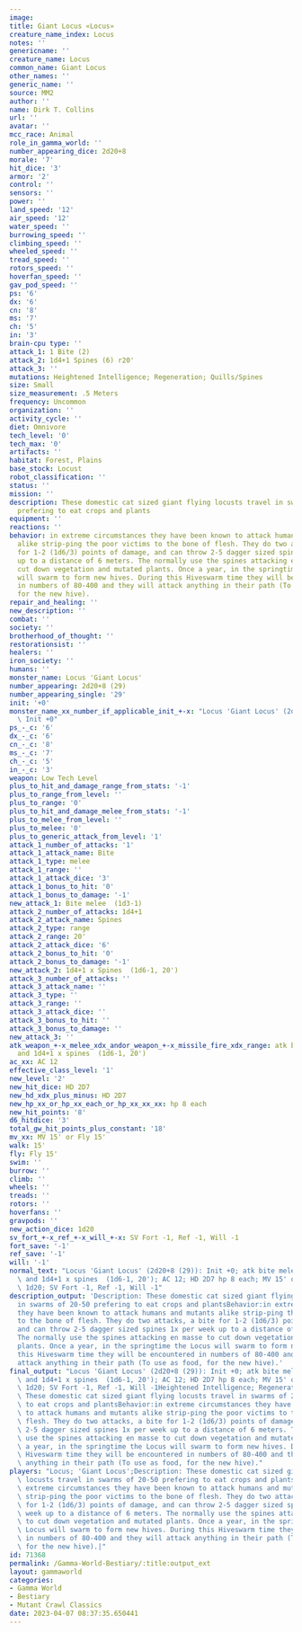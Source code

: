 ```yaml
---
image:
title: Giant Locus «Locus»
creature_name_index: Locus
notes: ''
genericname: ''
creature_name: Locus
common_name: Giant Locus
other_names: ''
generic_name: ''
source: MM2
author: ''
name: Dirk T. Collins
url: ''
avatar: ''
mcc_race: Animal
role_in_gamma_world: ''
number_appearing_dice: 2d20+8
morale: '7'
hit_dice: '3'
armor: '2'
control: ''
sensors: ''
power: ''
land_speed: '12'
air_speed: '12'
water_speed: ''
burrowing_speed: ''
climbing_speed: ''
wheeled_speed: ''
tread_speed: ''
rotors_speed: ''
hoverfan_speed: ''
gav_pod_speed: ''
ps: '6'
dx: '6'
cn: '8'
ms: '7'
ch: '5'
in: '3'
brain-cpu type: ''
attack_1: 1 Bite (2)
attack_2: 1d4+1 Spines (6) r20'
attack_3: ''
mutations: Heightened Intelligence; Regeneration; Quills/Spines
size: Small
size_measurement: .5 Meters
frequency: Uncommon
organization: ''
activity_cycle: ''
diet: Omnivore
tech_level: '0'
tech_max: '0'
artifacts: ''
habitat: Forest, Plains
base_stock: Locust
robot_classification: ''
status: ''
mission: ''
description: These domestic cat sized giant flying locusts travel in swarms of 20-50
  prefering to eat crops and plants
equipment: ''
reactions: ''
behavior: in extreme circumstances they have been known to attack humans and mutants
  alike strip-ping the poor victims to the bone of flesh. They do two attacks, a bite
  for 1-2 (1d6/3) points of damage, and can throw 2-5 dagger sized spines 1x per week
  up to a distance of 6 meters. The normally use the spines attacking en masse to
  cut down vegetation and mutated plants. Once a year, in the springtime the Locus
  will swarm to form new hives. During this Hiveswarm time they will be encountered
  in numbers of 80-400 and they will attack anything in their path (To use as food,
  for the new hive).
repair_and_healing: ''
new_description: ''
combat: ''
society: ''
brotherhood_of_thought: ''
restorationsist: ''
healers: ''
iron_society: ''
humans: ''
monster_name: Locus 'Giant Locus'
number_appearing: 2d20+8 (29)
number_appearing_single: '29'
init: '+0'
monster_name_xx_number_if_applicable_init_+-x: "Locus 'Giant Locus' (2d20+8 (29)):\
  \ Init +0"
ps_-_c: '6'
dx_-_c: '6'
cn_-_c: '8'
ms_-_c: '7'
ch_-_c: '5'
in_-_c: '3'
weapon: Low Tech Level
plus_to_hit_and_damage_range_from_stats: '-1'
plus_to_range_from_level: ''
plus_to_range: '0'
plus_to_hit_and_damage_melee_from_stats: '-1'
plus_to_melee_from_level: ''
plus_to_melee: '0'
plus_to_generic_attack_from_level: '1'
attack_1_number_of_attacks: '1'
attack_1_attack_name: Bite
attack_1_type: melee
attack_1_range: ''
attack_1_attack_dice: '3'
attack_1_bonus_to_hit: '0'
attack_1_bonus_to_damage: '-1'
new_attack_1: Bite melee  (1d3-1)
attack_2_number_of_attacks: 1d4+1
attack_2_attack_name: Spines
attack_2_type: range
attack_2_range: 20'
attack_2_attack_dice: '6'
attack_2_bonus_to_hit: '0'
attack_2_bonus_to_damage: '-1'
new_attack_2: 1d4+1 x Spines  (1d6-1, 20')
attack_3_number_of_attacks: ''
attack_3_attack_name: ''
attack_3_type: ''
attack_3_range: ''
attack_3_attack_dice: ''
attack_3_bonus_to_hit: ''
attack_3_bonus_to_damage: ''
new_attack_3: ''
atk_weapon_+-x_melee_xdx_andor_weapon_+-x_missile_fire_xdx_range: atk bite melee  (1d3-1)
  and 1d4+1 x spines  (1d6-1, 20')
ac_xx: AC 12
effective_class_level: '1'
new_level: '2'
new_hit_dice: HD 2D7
new_hd_xdx_plus_minus: HD 2D7
new_hp_xx_or_hp_xx_each_or_hp_xx_xx_xx: hp 8 each
new_hit_points: '8'
d6_hitdice: '3'
total_gw_hit_points_plus_constant: '18'
mv_xx: MV 15' or Fly 15'
walk: 15'
fly: Fly 15'
swim: ''
burrow: ''
climb: ''
wheels: ''
treads: ''
rotors: ''
hoverfans: ''
gravpods: ''
new_action_dice: 1d20
sv_fort_+-x_ref_+-x_will_+-x: SV Fort -1, Ref -1, Will -1
fort_save: '-1'
ref_save: '-1'
will: '-1'
normal_text: "Locus 'Giant Locus' (2d20+8 (29)): Init +0; atk bite melee  (1d3-1)\
  \ and 1d4+1 x spines  (1d6-1, 20'); AC 12; HD 2D7 hp 8 each; MV 15' or Fly 15' ;\
  \ 1d20; SV Fort -1, Ref -1, Will -1"
description_output: 'Description: These domestic cat sized giant flying locusts travel
  in swarms of 20-50 prefering to eat crops and plantsBehavior:in extreme circumstances
  they have been known to attack humans and mutants alike strip-ping the poor victims
  to the bone of flesh. They do two attacks, a bite for 1-2 (1d6/3) points of damage,
  and can throw 2-5 dagger sized spines 1x per week up to a distance of 6 meters.
  The normally use the spines attacking en masse to cut down vegetation and mutated
  plants. Once a year, in the springtime the Locus will swarm to form new hives. During
  this Hiveswarm time they will be encountered in numbers of 80-400 and they will
  attack anything in their path (To use as food, for the new hive).'
final_output: "Locus 'Giant Locus' (2d20+8 (29)): Init +0; atk bite melee  (1d3-1)\
  \ and 1d4+1 x spines  (1d6-1, 20'); AC 12; HD 2D7 hp 8 each; MV 15' or Fly 15' ;\
  \ 1d20; SV Fort -1, Ref -1, Will -1Heightened Intelligence; Regeneration; Quills/SpinesDescription:\
  \ These domestic cat sized giant flying locusts travel in swarms of 20-50 prefering\
  \ to eat crops and plantsBehavior:in extreme circumstances they have been known\
  \ to attack humans and mutants alike strip-ping the poor victims to the bone of\
  \ flesh. They do two attacks, a bite for 1-2 (1d6/3) points of damage, and can throw\
  \ 2-5 dagger sized spines 1x per week up to a distance of 6 meters. The normally\
  \ use the spines attacking en masse to cut down vegetation and mutated plants. Once\
  \ a year, in the springtime the Locus will swarm to form new hives. During this\
  \ Hiveswarm time they will be encountered in numbers of 80-400 and they will attack\
  \ anything in their path (To use as food, for the new hive)."
players: "Locus; 'Giant Locus';Description: These domestic cat sized giant flying\
  \ locusts travel in swarms of 20-50 prefering to eat crops and plantsBehavior:in\
  \ extreme circumstances they have been known to attack humans and mutants alike\
  \ strip-ping the poor victims to the bone of flesh. They do two attacks, a bite\
  \ for 1-2 (1d6/3) points of damage, and can throw 2-5 dagger sized spines 1x per\
  \ week up to a distance of 6 meters. The normally use the spines attacking en masse\
  \ to cut down vegetation and mutated plants. Once a year, in the springtime the\
  \ Locus will swarm to form new hives. During this Hiveswarm time they will be encountered\
  \ in numbers of 80-400 and they will attack anything in their path (To use as food,\
  \ for the new hive).|"
id: 71368
permalink: /Gamma-World-Bestiary/:title:output_ext
layout: gammaworld
categories:
- Gamma World
- Bestiary
- Mutant Crawl Classics
date: 2023-04-07 08:37:35.650441
---
```

